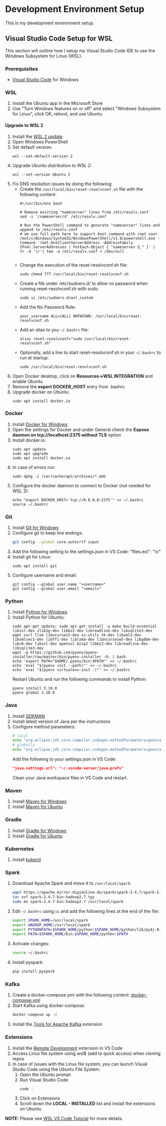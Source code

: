 # Development Environment Setup

This is my development environment setup.
  
## Visual Studio Code Setup for WSL

This section will outline how I setup my Visual Studio Code IDE to use the Windows Subsystem for Linux (WSL).

### Prerequisites

* [Visual Studio Code](https://code.visualstudio.com/) for Windows
  
### WSL
  
1. Install the Ubuntu app in the Microsoft Store
2. Use "Turn Windows features on or off" and select "Windows Subsystem for Linux", click OK, reboot, and use Ubuntu


#### Upgrade to WSL 2

1. Install the [WSL 2 update](https://wslstorestorage.blob.core.windows.net/wslblob/wsl_update_x64.msi)
2. Open Windows PowerShell
3. Set default version:
    ```
    wsl --set-default-version 2
    ```
4. Upgrade Ubuntu distribution to WSL 2:
    ```
    wsl --set-version Ubuntu 2
    ```
5. Fix DNS resolution issues by doing the following:
    * Create the `/usr/local/bin/reset-resolvconf.sh` file with the following content:
      ```
      #!/usr/bin/env bash
  
      # Remove existing "nameserver" lines from /etc/resolv.conf
      sed -i '/nameserver/d' /etc/resolv.conf
      
      # Run the PowerShell command to generate "nameserver" lines and append to /etc/resolv.conf
      # we use full path here to support boot command with root user
      /mnt/c/Windows/System32/WindowsPowerShell/v1.0/powershell.exe -Command '(Get-DnsClientServerAddress -AddressFamily IPv4).ServerAddresses | ForEach-Object { "nameserver $_" }' | tr -d '\r'| tee -a /etc/resolv.conf > /dev/null
  
      ```
    * Change the execution of the reset-resolvconf.sh file:
      ```
      sudo chmod 777 /usr/local/bin/reset-resolvconf.sh
      ```
    * Create a file under /etc/sudoers.d/ to allow no password when running reset-resolvconf.sh with sudo:
      ```
      sudo vi /etc/sudoers.d/wsl_custom
      ```
    * Add the No Password Rule:
      ```
      your_username ALL=(ALL) NOPASSWD: /usr/local/bin/reset-resolvconf.sh
      ```
    * Add an alias to you `~/.bashrc` file:
      ```
      alias reset-resolvconf="sudo /usr/local/bin/reset-resolvconf.sh"
      ```
    * Optionally, add a line to start reset-resolvconf.sh in your `~/.bashrc` to run at startup:
      ```
      sudo /usr/local/bin/reset-resolvconf.sh
      ```
7. Open Docker desktop, click on **Resources->WSL INTEGRATION** and enable Ubuntu
8. Remove the **export DOCKER_HOST** entry from .bashrc
9. Upgrade docker on Ubuntu:
    ```
    sudo apt install docker.io
    ```
  
### Docker
  
1. Install [Docker for Windows](https://docs.docker.com/docker-for-windows/install/)
2. Open the settings for Docker and under General check the **Expose daemon on tcp://localhost:2375 without TLS** option
3. Install docker.io:
    ```
    sudo apt update
    sudo apt upgrade
    sudo apt install docker.io
    ```
4. In case of errors run:
    ```
    sudo dpkg -i /var/cache/apt/archives/*.deb
    ```
5. Configure the docker daemon to connect to Docker (not needed for WSL 2):
    ```
    echo "export DOCKER_HOST='tcp://0.0.0.0:2375'" >> ~/.bashrc
    source ~/.bashrc
    ```
  
### Git
  
1. Install [Git for Windows](https://gitforwindows.org/)
2. Configure git to keep line endings:
    ``` bash
    git config --global core.autocrlf input
    ```
3. Add the following setting to the settings.json in VS Code: "files.eol": "\n"
4. Install git for Linux:
    ```
    sudo apt install git
    ```
5. Configure username and email:
    ```
    git config --global user.name "<username>"
    git config --global user.email "<email>"
    ```

### Python

1. Install [Python for Windows](https://www.python.org/downloads/windows/)
2. Install Python for Ubuntu:
    ```
    sudo apt-get update; sudo apt-get install -y make build-essential libssl-dev zlib1g-dev libbz2-dev libreadline-dev libsqlite3-dev wget curl llvm libncurses5-dev xz-utils tk-dev libxml2-dev libxmlsec1-dev libffi-dev liblzma-dev libncursesw5-dev libgdbm-dev libc6-dev libssl-dev openssl bzip2 libbz2-dev libreadline-dev libsqlite3-dev
    wget -q https://github.com/pyenv/pyenv-installer/raw/master/bin/pyenv-installer -O- | bash
    echo 'export PATH="$HOME/.pyenv/bin:$PATH"' >> ~/.bashrc
    echo 'eval "$(pyenv init --path)"' >> ~/.bashrc
    echo 'eval "$(pyenv virtualenv-init -)"' >> ~/.bashrc
    ```
    Restart Ubuntu and run the following commands to install Python:
    ```
    pyenv install 3.10.0
    pyenv global 3.10.0
    ```
### Java

1. Install [SDKMAN](https://sdkman.io/install/)
2. Install latest version of Java per the instructions
3. Configure method parameters:
   ```bash
   # local
   echo "org.eclipse.jdt.core.compiler.codegen.methodParameters=generate" > .settings/org.eclipse.jdt.core.pref
   # globally
   echo "org.eclipse.jdt.core.compiler.codegen.methodParameters=generate" > ~/.vscode-server/java.prefs
   ```
   Add the following to your settings.json in VS Code:
   ```json
   "java.settings.url": "~/.vscode-server/java.prefs"
   ```
   Clean your Java workspace files in VS Code and restart.
   

### Maven

1. Install [Maven for Windows](http://maven.apache.org/download.cgi)
2. Install [Maven for Ubuntu](https://tecadmin.net/install-apache-maven-ubuntu-20-04/)

### Gradle

1. Install [Gradle for Windows](https://gradle.org/install/)
2. Install [Gradle for Ubuntu](https://tecadmin.net/install-gradle-ubuntu-20-04/)

### Kubernetes

1. Install [kubectl](https://kubernetes.io/docs/tasks/tools/install-kubectl/)

### Spark

1. Download Apache Spark and move it to `/usr/local/spark`:
    ``` bash
    wget https://apache.mirror.digionline.de/spark/spark-2.4.7/spark-2.4.7-bin-hadoop2.7.tgz
    tar xvf spark-2.4.7-bin-hadoop2.7.tgz
    sudo mv spark-2.4.7-bin-hadoop2.7 /usr/local/spark
    ```
2. Edit `~/.bashrc` using `vi` and add the following lines at the end of the file:
    ``` bash
    export SPARK_HOME=/usr/local/spark
    export HADOOP_HOME=/usr/local/spark
    export PYTHONPATH=$SPARK_HOME/python:$SPARK_HOME/python/lib/py4j-0.10.7-src.zip:$PYTHONPATH
    export PATH=$SPARK_HOME/bin:$SPARK_HOME/python:$PATH
    ```
3. Activate changes:
    ``` bash
    source ~/.bashrc
    ```
4. Install pyspark:
    ``` bash
    pip install pyspark
    ```

### Kafka

1. Create a docker-compose.yml with the following content: [docker-compose.yml](https://github.com/josephsoliday/kafka/blob/main/docker-compose.yml)
2. Start Kafka using docker-compose:
    ```bash
    docker-compose up -d
    ```
3. Install the [Tools for Apache Kafka](https://marketplace.visualstudio.com/items?itemName=jeppeandersen.vscode-kafka) extension

### Extensions
  
1. Install the [Remote Development](https://marketplace.visualstudio.com/items?itemName=ms-vscode-remote.vscode-remote-extensionpack) extension in VS Code
2. Access Linux file system using wsl$ (add to quick access) when cloning repos
3. In case of issues with the Linux file system, you can launch Visual Studio Code using the Ubuntu File System:
   1. Open the Ubuntu prompt
   2. Run Visual Studio Code:
        ```
        code .
        ```
   3. Click on Extensions
   4. Scroll down the **LOCAL - INSTALLED** list and install the extensions on Ubuntu
  
**NOTE:** Please see
[WSL VS Code Tutorial](https://docs.microsoft.com/en-us/windows/wsl/tutorials/wsl-vscode) for more details.
